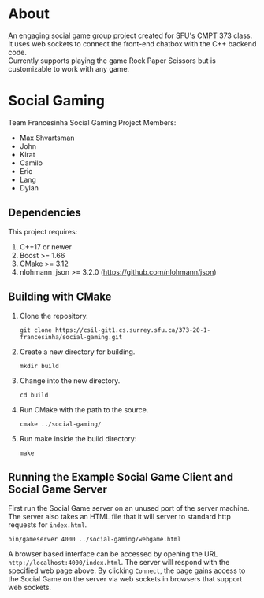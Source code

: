 # About
An engaging social game group project created for SFU's CMPT 373 class.   
It uses web sockets to connect the front-end chatbox with the C++ backend code.   
Currently supports playing the game Rock Paper Scissors but is customizable to work with any game.

# Social Gaming

Team Francesinha Social Gaming Project
Members:

- Max Shvartsman
- John
- Kirat
- Camilo
- Eric
- Lang
- Dylan

## Dependencies

This project requires:

1. C++17 or newer
2. Boost >= 1.66
3. CMake >= 3.12
4. nlohmann_json >= 3.2.0 (https://github.com/nlohmann/json)

## Building with CMake

1.  Clone the repository.

        git clone https://csil-git1.cs.surrey.sfu.ca/373-20-1-francesinha/social-gaming.git

2.  Create a new directory for building.

        mkdir build

3.  Change into the new directory.

        cd build

4.  Run CMake with the path to the source.

        cmake ../social-gaming/

5.  Run make inside the build directory:

        make

## Running the Example Social Game Client and Social Game Server

First run the Social Game server on an unused port of the server machine. The server
also takes an HTML file that it will server to standard http requests for
`index.html`.

    bin/gameserver 4000 ../social-gaming/webgame.html

A browser based interface can be accessed by opening the URL
`http://localhost:4000/index.html`. The server will respond with the
specified web page above. By clicking `Connect`, the page gains access to the
Social Game on the server via web sockets in browsers that support web sockets.
